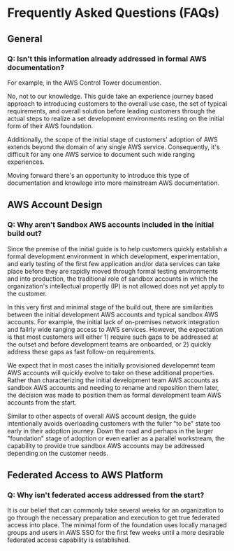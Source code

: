 # Frequently Asked Questions (FAQs)

## General

### Q: Isn't this information already addressed in formal AWS documentation?

For example, in the AWS Control Tower documention.

No, not to our knowledge. This guide take an experience journey based approach to introducing customers to the overall use case, the set of typical requirements, and overall solution before leading customers through the actual steps to realize a set development environments resting on the initial form of their AWS foundation.

Additionally, the scope of the initial stage of customers' adoption of AWS extends beyond the domain of any single AWS service. Consequently, it's difficult for any one AWS service to document such wide ranging experiences.

Moving forward there's an opportunity to introduce this type of documentation and knowlege into more mainstream AWS documentation.

## AWS Account Design

### Q: Why aren't Sandbox AWS accounts included in the initial build out?

Since the premise of the initial guide is to help customers quickly establish a formal development environment in which development, experimentation, and early testing of the first few application and/or data services can take place before they are rapidly moved through formal testing environments and into production, the traditional role of sandbox accounts in which the organization's intellectual propertly (IP) is not allowed does not yet apply to the customer.

In this very first and minimal stage of the build out, there are similarities between the initial development AWS accounts and typical sandbox AWS accounts. For example, the initial lack of on-premises network integration and failrly wide ranging access to AWS services. However, the expectation is that most customers will either 1) require such gaps to be addressed at the outset and before development teams are onboarded, or 2) quickly address these gaps as fast follow-on requirements.

We expect that in most cases the initially provisioned developemnt team AWS accounts will quickly evolve to take on these additional properties. Rather than characterizing the initial development team AWS accounts as sandbox AWS accounts and needing to rename and reposition them later, the decision was made to position them as formal development team AWS accounts from the start.

Similar to other aspects of overall AWS account design, the guide intentionally avoids overloading customers with the fuller "to be" state too early in their adoption journey. Down the road and perhaps in the larger "foundation" stage of adoption or even earlier as a parallel workstream, the capability to provide true sandbox AWS accounts may be addressed depending on the customer needs.

## Federated Access to AWS Platform

### Q: Why isn't federated access addressed from the start?

It is our belief that can commonly take several weeks for an organization to go through the necessary preparation and execution to get true federated access into place. The minimal form of the foundation uses locally managed groups and users in AWS SSO for the first few weeks until a more desirable federated access capability is established.

